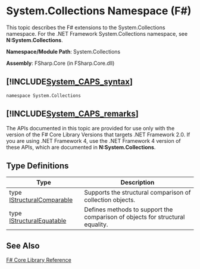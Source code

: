 # System.Collections Namespace (F#)

This topic describes the F# extensions to the System.Collections namespace. For the .NET Framework System.Collections namespace, see **N:System.Collections**.

**Namespace/Module Path**: System.Collections

**Assembly**: FSharp.Core (in FSharp.Core.dll)


## [!INCLUDE[System_CAPS_syntax](//System/Token/System_CAPS_syntax_md.md)]

```
namespace System.Collections
```

## [!INCLUDE[System_CAPS_remarks](//System/Token/System_CAPS_remarks_md.md)]
The APIs documented in this topic are provided for use only with the version of the F# Core Library Versions that targets .NET Framework 2.0. If you are using .NET Framework 4, use the .NET Framework 4 version of these APIs, which are documented in **N:System.Collections**.


## Type Definitions


|Type|Description|
|----|-----------|
|type [IStructuralComparable](http://msdn.microsoft.com/en-us/library/c963a83d-f9ba-41ec-b61a-4c35c529ccdd)|Supports the structural comparison of collection objects.|
|type [IStructuralEquatable](http://msdn.microsoft.com/en-us/library/b8684c3a-2f1e-47b5-ae74-0e4ad75b4ab3)|Defines methods to support the comparison of objects for structural equality.|

## See Also
[F&#35; Core Library Reference](F%23+Core+Library+Reference.md)

